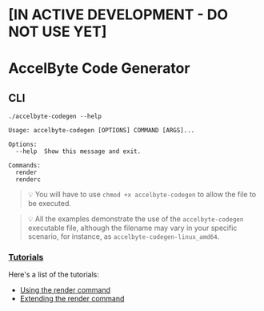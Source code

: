 # [IN ACTIVE DEVELOPMENT - DO NOT USE YET]

# AccelByte Code Generator

## CLI

```shell
./accelbyte-codegen --help
```

```text
Usage: accelbyte-codegen [OPTIONS] COMMAND [ARGS]...

Options:
  --help  Show this message and exit.

Commands:
  render
  renderc
```

> :bulb: You will have to use `chmod +x accelbyte-codegen` to allow the file to be executed.

> :bulb: All the examples demonstrate the use of the `accelbyte-codegen` executable file, although the filename may vary
> in your specific scenario, for instance, as `accelbyte-codegen-linux_amd64`.

### [Tutorials](docs/tutorials)

Here's a list of the tutorials:

- [Using the render command](docs/tutorials/render/tutorial.md)
- [Extending the render command](docs/tutorials/extending-render/tutorial.md)
